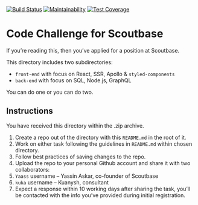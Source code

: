 [![Build Status](https://travis-ci.com/oyewoas/scoutbase-coding-backend-challenge.svg?token=UhTLyPmC4FJFTsy9LJJ1&branch=develop)](https://travis-ci.com/oyewoas/scoutbase-coding-backend-challenge)
[![Maintainability](https://api.codeclimate.com/v1/badges/eec3cfdc2df501237031/maintainability)](https://codeclimate.com/github/oyewoas/scoutbase-coding-backend-challenge/maintainability)
[![Test Coverage](https://api.codeclimate.com/v1/badges/eec3cfdc2df501237031/test_coverage)](https://codeclimate.com/github/oyewoas/scoutbase-coding-backend-challenge/test_coverage)


# Code Challenge for Scoutbase

If you’re reading this, then you’ve applied for a position at Scoutbase.

This directory includes two subdirectories:

- `front-end` with focus on React, SSR, Apollo & `styled-components`
- `back-end` with focus on SQL, Node.js, GraphQL

You can do one or you can do two.

## Instructions

You have received this directory within the .zip archive.

1. Create a repo out of the directory with this `README.md` in the root of it.
2. Work on either task following the guidelines in `README.md` within chosen directory.
3. Follow best practices of saving changes to the repo.
4. Upload the repo to your personal Github account and share it with two collaborators:
  1. `Yaass` username – Yassin Askar, co-founder of Scoutbase
  2. `kuka` username – Kuanysh, consultant
5. Expect a response within 10 working days after sharing the task, you’ll be contacted with the info you’ve provided during initial registration.
